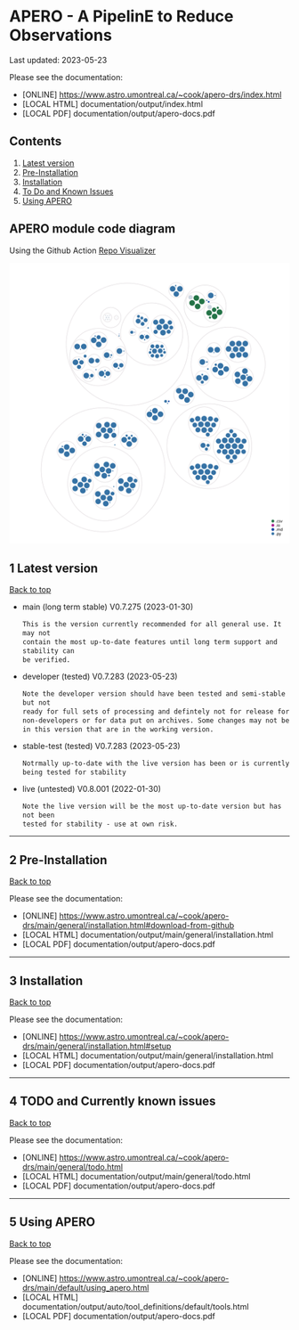 # APERO - A PipelinE to Reduce Observations

Last updated: 2023-05-23

Please see the documentation:
- [ONLINE] https://www.astro.umontreal.ca/~cook/apero-drs/index.html
- [LOCAL HTML] documentation/output/index.html
- [LOCAL PDF] documentation/output/apero-docs.pdf 


## Contents

1) [Latest version](#1-latest-version)
2) [Pre-Installation](#2-pre-installation)
3) [Installation](#3-installation)
4) [To Do and Known Issues](#4-todo-and-currently-known-issues)
5) [Using APERO](#5-using-apero)


## APERO module code diagram

Using the Github Action [Repo Visualizer](https://github.com/githubocto/repo-visualizer)

![Visualization of the codebase](./documentation/working/_static/diagram.svg)

##  1 Latest version
[Back to top](#apero---a-pipeline-to-reduce-observations)

- main (long term stable) V0.7.275 (2023-01-30)
    ```
    This is the version currently recommended for all general use. It may not
    contain the most up-to-date features until long term support and stability can
    be verified.
    ```
- developer (tested) V0.7.283 (2023-05-23)
    ```
    Note the developer version should have been tested and semi-stable but not
    ready for full sets of processing and defintely not for release for
    non-developers or for data put on archives. Some changes may not be
    in this version that are in the working version.
    ```
- stable-test (tested) V0.7.283 (2023-05-23)
    ```
    Notrmally up-to-date with the live version has been or is currently
    being tested for stability
    ```
- live (untested) V0.8.001 (2022-01-30)
    ```
    Note the live version will be the most up-to-date version but has not been
    tested for stability - use at own risk.
    ```

---

## 2 Pre-Installation
[Back to top](#apero---a-pipeline-to-reduce-observations)

Please see the documentation:
- [ONLINE] https://www.astro.umontreal.ca/~cook/apero-drs/main/general/installation.html#download-from-github
- [LOCAL HTML] documentation/output/main/general/installation.html
- [LOCAL PDF] documentation/output/apero-docs.pdf 

---

## 3 Installation
[Back to top](#apero---a-pipeline-to-reduce-observations)


Please see the documentation:
- [ONLINE] https://www.astro.umontreal.ca/~cook/apero-drs/main/general/installation.html#setup
- [LOCAL HTML] documentation/output/main/general/installation.html
- [LOCAL PDF] documentation/output/apero-docs.pdf 


---


## 4 TODO and Currently known issues
[Back to top](#apero---a-pipeline-to-reduce-observations)

Please see the documentation:
- [ONLINE] https://www.astro.umontreal.ca/~cook/apero-drs/main/general/todo.html
- [LOCAL HTML] documentation/output/main/general/todo.html
- [LOCAL PDF] documentation/output/apero-docs.pdf 


---

## 5 Using APERO
[Back to top](#apero---a-pipeline-to-reduce-observations)

Please see the documentation:
- [ONLINE] https://www.astro.umontreal.ca/~cook/apero-drs/main/default/using_apero.html
- [LOCAL HTML] documentation/output/auto/tool_definitions/default/tools.html
- [LOCAL PDF] documentation/output/apero-docs.pdf 


